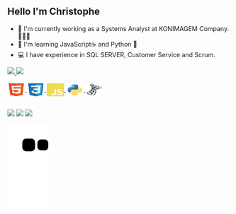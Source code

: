 ## Hello I'm Christophe

- 💼 I'm currently working as a Systems Analyst at KONIMAGEM Company.👨🏻‍💻
- 🌱 I'm learning JavaScript☕ and Python 🐍
- 💻 I have experience in SQL SERVER, Customer Service and Scrum.


<div>
  <a href="https://github.com/christophecs2">
  <img height="180em" src="https://github-readme-stats.vercel.app/api?username=christophecs2&show_icons=true&theme=github_dark&include_all_commits=true&count_private=true"/>
  <img height="180em" src="https://github-readme-stats.vercel.app/api/top-langs/?username=christophecs2&layout=compact&langs_count=7&theme=algolia"/>
</div>

  <div style="display: inline_block"><br>
  <img align="center" alt="Chris-HTML" height="30" width="40" src="https://raw.githubusercontent.com/devicons/devicon/master/icons/html5/html5-original.svg">
  <img align="center" alt="Chris-CSS" height="30" width="40" src="https://raw.githubusercontent.com/devicons/devicon/master/icons/css3/css3-original.svg">
  <img align="center" alt="Chris-Js" height="30" width="40" src="https://raw.githubusercontent.com/devicons/devicon/master/icons/javascript/javascript-plain.svg">
  <img align="center" alt="Chris-Python" height="30" width="40" src="https://raw.githubusercontent.com/devicons/devicon/master/icons/python/python-original.svg">
  <img align="center" alt="Chris-SQL" height="30" width="40" src="https://github.com/devicons/devicon/blob/master/icons/microsoftsqlserver/microsoftsqlserver-plain.svg"> 

</div>
  
  ##
  
  <div>
   <a href="https://www.instagram.com/christophecs2/" target="_blank"><img src="https://img.shields.io/badge/-Instagram-%23E4405F?style=for-the-badge&logo=instagram&logoColor=white" target="_blank"></a>
  <a href = "mailto:christophecosta14@gmail.com"><img src="https://img.shields.io/badge/Gmail-D14836?style=for-the-badge&logo=gmail&logoColor=white" target="_blank"></a>
  <a href="https://www.linkedin.com/in/christophe-costa-4a313b137" target="_blank"><img src="https://img.shields.io/badge/-LinkedIn-%230077B5?style=for-the-badge&logo=linkedin&logoColor=white" target="_blank"></a> 
  </div>
  
  ![Snake animation](https://github.com/christophecs2/christophecs2/blob/output/github-contribution-grid-snake.svg)
